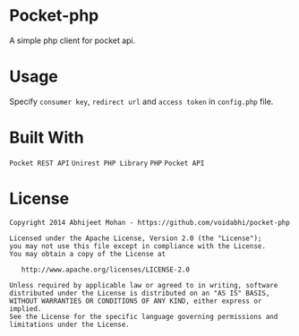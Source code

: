 Pocket-php
==========

A simple php client for pocket api.

Usage
=========

Specify `consumer key`, `redirect url` and `access token` in `config.php` file.

Built With
=================

`Pocket REST API` `Unirest PHP Library` `PHP` `Pocket API`

License
=======

```
Copyright 2014 Abhijeet Mohan - https://github.com/voidabhi/pocket-php

Licensed under the Apache License, Version 2.0 (the "License");
you may not use this file except in compliance with the License.
You may obtain a copy of the License at

   http://www.apache.org/licenses/LICENSE-2.0

Unless required by applicable law or agreed to in writing, software
distributed under the License is distributed on an "AS IS" BASIS,
WITHOUT WARRANTIES OR CONDITIONS OF ANY KIND, either express or implied.
See the License for the specific language governing permissions and
limitations under the License.
```


